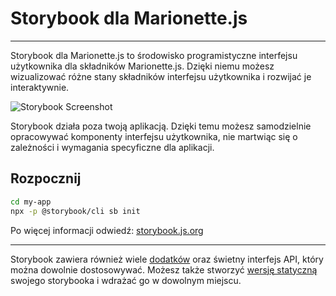 # Storybook dla Marionette.js 

---

Storybook dla Marionette.js to środowisko programistyczne interfejsu użytkownika dla składników Marionette.js.
Dzięki niemu możesz wizualizować różne stany składników interfejsu użytkownika i rozwijać je interaktywnie.

![Storybook Screenshot](https://github.com/storybookjs/storybook/blob/master/media/storybook-intro.gif)

Storybook działa poza twoją aplikacją.
Dzięki temu możesz samodzielnie opracowywać komponenty interfejsu użytkownika, nie martwiąc się o zależności i wymagania specyficzne dla aplikacji.

## Rozpocznij

```sh
cd my-app
npx -p @storybook/cli sb init
```

Po więcej informacji odwiedź: [storybook.js.org](https://storybook.js.org)

---

Storybook zawiera również wiele [dodatków](https://storybook.js.org/addons/introduction) oraz świetny interfejs API, który można dowolnie dostosowywać.
Możesz także stworzyć [wersję statyczną](https://storybook.js.org/basics/exporting-storybook) swojego storybooka i wdrażać go w dowolnym miejscu.
